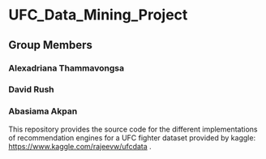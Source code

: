 # UFC_Data_Mining_Project
## Group Members
### Alexadriana Thammavongsa
### David Rush
### Abasiama Akpan


This repository provides the source code for the different implementations
of recommendation engines for a UFC fighter dataset provided by
kaggle: https://www.kaggle.com/rajeevw/ufcdata . 
